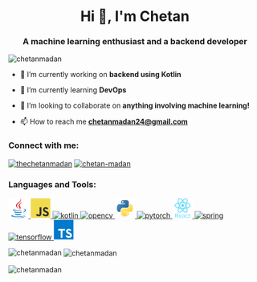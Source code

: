 <h1 align="center">Hi 👋, I'm Chetan</h1>
<h3 align="center">A machine learning enthusiast and a backend developer</h3>

<p align="left"> <img src="https://komarev.com/ghpvc/?username=chetanmadan&label=Profile%20views&color=0e75b6&style=flat" alt="chetanmadan" /> </p>

- 🔭 I’m currently working on **backend using Kotlin**

- 🌱 I’m currently learning **DevOps**

- 👯 I’m looking to collaborate on **anything involving machine learning!**

- 📫 How to reach me **chetanmadan24@gmail.com**

<h3 align="left">Connect with me:</h3>
<p align="left">
<a href="https://twitter.com/thechetanmadan" target="blank"><img align="center" src="https://raw.githubusercontent.com/rahuldkjain/github-profile-readme-generator/master/src/images/icons/Social/twitter.svg" alt="thechetanmadan" height="30" width="40" /></a>
<a href="https://linkedin.com/in/chetan-madan" target="blank"><img align="center" src="https://raw.githubusercontent.com/rahuldkjain/github-profile-readme-generator/master/src/images/icons/Social/linked-in-alt.svg" alt="chetan-madan" height="30" width="40" /></a>
</p>

<h3 align="left">Languages and Tools:</h3>
<p align="left"> <a href="https://www.java.com" target="_blank" rel="noreferrer"> <img src="https://raw.githubusercontent.com/devicons/devicon/master/icons/java/java-original.svg" alt="java" width="40" height="40"/> </a> <a href="https://developer.mozilla.org/en-US/docs/Web/JavaScript" target="_blank" rel="noreferrer"> <img src="https://raw.githubusercontent.com/devicons/devicon/master/icons/javascript/javascript-original.svg" alt="javascript" width="40" height="40"/> </a> <a href="https://kotlinlang.org" target="_blank" rel="noreferrer"> <img src="https://www.vectorlogo.zone/logos/kotlinlang/kotlinlang-icon.svg" alt="kotlin" width="40" height="40"/> </a> <a href="https://opencv.org/" target="_blank" rel="noreferrer"> <img src="https://www.vectorlogo.zone/logos/opencv/opencv-icon.svg" alt="opencv" width="40" height="40"/> </a> <a href="https://www.python.org" target="_blank" rel="noreferrer"> <img src="https://raw.githubusercontent.com/devicons/devicon/master/icons/python/python-original.svg" alt="python" width="40" height="40"/> </a> <a href="https://pytorch.org/" target="_blank" rel="noreferrer"> <img src="https://www.vectorlogo.zone/logos/pytorch/pytorch-icon.svg" alt="pytorch" width="40" height="40"/> </a> <a href="https://reactjs.org/" target="_blank" rel="noreferrer"> <img src="https://raw.githubusercontent.com/devicons/devicon/master/icons/react/react-original-wordmark.svg" alt="react" width="40" height="40"/> </a> <a href="https://spring.io/" target="_blank" rel="noreferrer"> <img src="https://www.vectorlogo.zone/logos/springio/springio-icon.svg" alt="spring" width="40" height="40"/> </a> <a href="https://www.tensorflow.org" target="_blank" rel="noreferrer"> <img src="https://www.vectorlogo.zone/logos/tensorflow/tensorflow-icon.svg" alt="tensorflow" width="40" height="40"/> </a> <a href="https://www.typescriptlang.org/" target="_blank" rel="noreferrer"> <img src="https://raw.githubusercontent.com/devicons/devicon/master/icons/typescript/typescript-original.svg" alt="typescript" width="40" height="40"/> </a> </p>

<p><img align="left" src="https://github-readme-stats.vercel.app/api/top-langs?username=chetanmadan&show_icons=true&locale=en&layout=compact" alt="chetanmadan" /></p>

<p>&nbsp;<img align="center" src="https://github-readme-stats.vercel.app/api?username=chetanmadan&show_icons=true&locale=en" alt="chetanmadan" /></p>

<p><img align="center" src="https://github-readme-streak-stats.herokuapp.com/?user=chetanmadan&" alt="chetanmadan" /></p>

